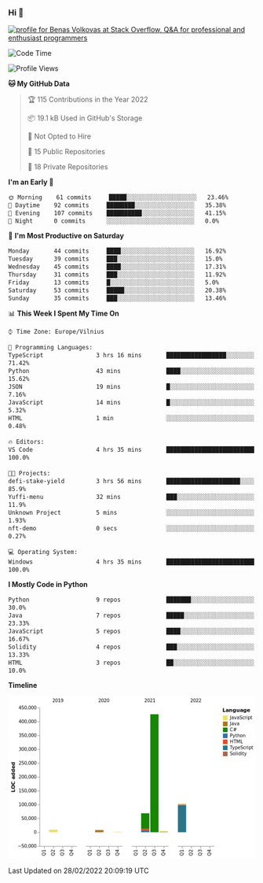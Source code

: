 ### Hi 👋
<a href="https://stackoverflow.com/users/14954249/benas-volkovas"><img src="https://stackoverflow.com/users/flair/14954249.png?theme=dark" width="208" height="58" alt="profile for Benas Volkovas at Stack Overflow, Q&amp;A for professional and enthusiast programmers" title="profile for Benas Volkovas at Stack Overflow, Q&amp;A for professional and enthusiast programmers"></a>

<!--START_SECTION:waka-->
![Code Time](http://img.shields.io/badge/Code%20Time-579%20hrs%2054%20mins-blue)

![Profile Views](http://img.shields.io/badge/Profile%20Views-1-blue)

**🐱 My GitHub Data** 

> 🏆 115 Contributions in the Year 2022
 > 
> 📦 19.1 kB Used in GitHub's Storage 
 > 
> 🚫 Not Opted to Hire
 > 
> 📜 15 Public Repositories 
 > 
> 🔑 18 Private Repositories  
 > 
**I'm an Early 🐤** 

```text
🌞 Morning    61 commits     █████░░░░░░░░░░░░░░░░░░░░   23.46% 
🌆 Daytime    92 commits     ████████░░░░░░░░░░░░░░░░░   35.38% 
🌃 Evening    107 commits    ██████████░░░░░░░░░░░░░░░   41.15% 
🌙 Night      0 commits      ░░░░░░░░░░░░░░░░░░░░░░░░░   0.0%

```
📅 **I'm Most Productive on Saturday** 

```text
Monday       44 commits     ████░░░░░░░░░░░░░░░░░░░░░   16.92% 
Tuesday      39 commits     ███░░░░░░░░░░░░░░░░░░░░░░   15.0% 
Wednesday    45 commits     ████░░░░░░░░░░░░░░░░░░░░░   17.31% 
Thursday     31 commits     ███░░░░░░░░░░░░░░░░░░░░░░   11.92% 
Friday       13 commits     █░░░░░░░░░░░░░░░░░░░░░░░░   5.0% 
Saturday     53 commits     █████░░░░░░░░░░░░░░░░░░░░   20.38% 
Sunday       35 commits     ███░░░░░░░░░░░░░░░░░░░░░░   13.46%

```


📊 **This Week I Spent My Time On** 

```text
⌚︎ Time Zone: Europe/Vilnius

💬 Programming Languages: 
TypeScript               3 hrs 16 mins       █████████████████░░░░░░░░   71.42% 
Python                   43 mins             ████░░░░░░░░░░░░░░░░░░░░░   15.62% 
JSON                     19 mins             █░░░░░░░░░░░░░░░░░░░░░░░░   7.16% 
JavaScript               14 mins             █░░░░░░░░░░░░░░░░░░░░░░░░   5.32% 
HTML                     1 min               ░░░░░░░░░░░░░░░░░░░░░░░░░   0.48%

🔥 Editors: 
VS Code                  4 hrs 35 mins       █████████████████████████   100.0%

🐱‍💻 Projects: 
defi-stake-yield         3 hrs 56 mins       █████████████████████░░░░   85.9% 
Yuffi-menu               32 mins             ███░░░░░░░░░░░░░░░░░░░░░░   11.9% 
Unknown Project          5 mins              ░░░░░░░░░░░░░░░░░░░░░░░░░   1.93% 
nft-demo                 0 secs              ░░░░░░░░░░░░░░░░░░░░░░░░░   0.27%

💻 Operating System: 
Windows                  4 hrs 35 mins       █████████████████████████   100.0%

```

**I Mostly Code in Python** 

```text
Python                   9 repos             ███████░░░░░░░░░░░░░░░░░░   30.0% 
Java                     7 repos             █████░░░░░░░░░░░░░░░░░░░░   23.33% 
JavaScript               5 repos             ████░░░░░░░░░░░░░░░░░░░░░   16.67% 
Solidity                 4 repos             ███░░░░░░░░░░░░░░░░░░░░░░   13.33% 
HTML                     3 repos             ██░░░░░░░░░░░░░░░░░░░░░░░   10.0%

```


**Timeline**

![Chart not found](https://raw.githubusercontent.com/BenasVolkovas/BenasVolkovas/main/charts/bar_graph.png) 


 Last Updated on 28/02/2022 20:09:19 UTC
<!--END_SECTION:waka-->
